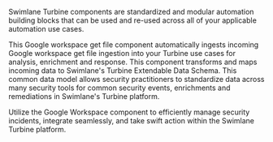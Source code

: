 Swimlane Turbine components are standardized and modular automation building blocks that can be used and re-used across all of your applicable automation use cases.

This Google workspace get file component automatically ingests incoming Google workspace get file ingestion into your Turbine use cases for analysis, enrichment and response. This component transforms and maps incoming data to Swimlane's Turbine Extendable Data Schema. This common data model allows security practitioners to standardize data across many security tools for common security events, enrichments and remediations in Swimlane's Turbine platform.

Utilize the Google Workspace component to efficiently manage security incidents, integrate seamlessly, and take swift action within the Swimlane Turbine platform.